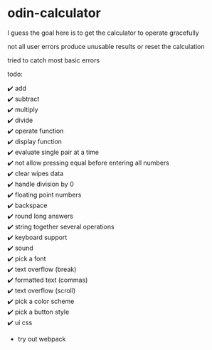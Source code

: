 # odin-calculator

I guess the goal here is to get the calculator to operate gracefully

not all user errors produce unusable results or reset the calculation

tried to catch most basic errors

todo:  

✔️ add  
✔️ subtract  
✔️ multiply  
✔️ divide  
✔️ operate function  
✔️ display function  
✔️ evaluate single pair at a time  
✔️ not allow pressing equal before entering all numbers  
✔️ clear wipes data  
✔️ handle division by 0  
✔️ floating point numbers  
✔️ backspace  
✔️ round long answers  
✔️ string together several operations  
✔️ keyboard support  
✔️ sound  
✔️ pick a font  
✔️ text overflow (break)  
✔️ formatted text (commas)  
✔️ text overflow (scroll)  
✔️ pick a color scheme  
✔️ pick a button style  
✔️ ui css  
-   try out webpack
